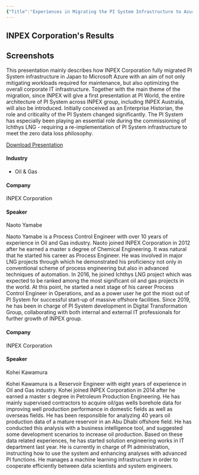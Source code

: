 ```yaml
---
{"Title":"Experiences in Migrating the PI System Infrastructure to Azure - INPEX","Year":2022,"Industry":"Oil & Gas","URL":"https://resources.osisoft.com/presentations/experiences-in-migrating-the-pi-system-infrastructure-to-azure---inpex/","PDF":"https://cdn.osisoft.com/osi/presentations/2022-AVEVA-Amsterdam/UC22EU-D2OG530-INPEX-Yamabe-Kawamura-INPEX-unveils-how-we-fully-migrated-PI.pdf","Company":"INPEX Corporation","Keywords":["CBM"],"dg-publish":true,"permalink":"/aveva/customer-stories/2022/2022-inpex-corporation-experiences-in-migrating-the-pi-system-infrastructure-to-azure-inpex/","dgPassFrontmatter":true}
---
```


## INPEX Corporation's Results

## Screenshots

This presentation mainly describes how INPEX Corporation fully migrated PI System infrastructure in Japan to Microsoft Azure with an aim of not only mitigating workloads required for maintenance, but also optimizing the overall corporate IT infrastructure. Together with the main theme of the migration, since INPEX will give a first presentation at PI World, the entire architecture of PI System across INPEX group, including INPEX Australia, will also be introduced. Initially conceived as an Enterprise Historian, the role and criticality of the PI System changed significantly. The PI System has especially been playing an essential role during the commissioning of Ichthys LNG - requiring a re-implementation of PI System infrastructure to meet the zero data loss philosophy.

[Download Presentation](https://cdn.osisoft.com/osi/presentations/2022-AVEVA-Amsterdam/UC22EU-D2OG530-INPEX-Yamabe-Kawamura-INPEX-unveils-how-we-fully-migrated-PI.pdf)

#### Industry

- Oil & Gas

#### Company

INPEX Corporation

#### Speaker

Naoto Yamabe

Naoto Yamabe is a Process Control Engineer with over 10 years of experience in Oil and Gas industry. Naoto joined INPEX Corporation in 2012 after he earned a master s degree of Chemical Engineering. It was natural that he started his career as Process Engineer. He was involved in major LNG projects through which he demonstrated his proficiency not only in conventional scheme of process engineering but also in advanced techniques of automation. In 2016, he joined Ichthys LNG project which was expected to be ranked among the most significant oil and gas projects in the world. At this point, he started a next stage of his career Process Control Engineer in Operations, and as a power user he got the most out of PI System for successful start-up of massive offshore facilities. Since 2019, he has been in charge of PI System development in Digital Transformation Group, collaborating with both internal and external IT professionals for further growth of INPEX group.

#### Company

INPEX Corporation

#### Speaker

Kohei Kawamura

Kohei Kawamura is a Reservoir Engineer with eight years of experience in Oil and Gas industry. Kohei joined INPEX Corporation in 2014 after he earned a master s degree in Petroleum Production Engineering. He has mainly supervised contractors to acquire oil/gas wells borehole data for improving well production performance in domestic fields as well as overseas fields. He has been responsible for analyzing 40 years oil production data of a mature reservoir in an Abu Dhabi offshore field. He has conducted this analysis with a business intelligence tool, and suggested some development scenarios to increase oil production. Based on these data related experiences, he has started solution engineering works in IT department last year. He is currently in charge of PI administration, instructing how to use the system and enhancing analyses with advanced PI functions. He manages a machine learning infrastructure in order to cooperate efficiently between data scientists and system engineers.